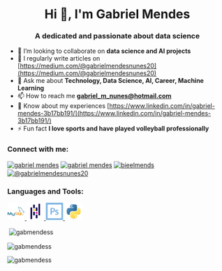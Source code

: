 <h1 align="center">Hi 👋, I'm Gabriel Mendes</h1>
<h3 align="center">A dedicated and passionate about data science</h3>


- 👯 I’m looking to collaborate on **data science and AI projects**
- 📝 I regularly write articles on [https://medium.com/@gabrielmendesnunes20](https://medium.com/@gabrielmendesnunes20)
- 💬 Ask me about **Technology, Data Science, AI, Career, Machine Learning**
- 📫 How to reach me **gabriel_m_nunes@hotmail.com**
- 📄 Know about my experiences [https://www.linkedin.com/in/gabriel-mendes-3b17bb191/](https://www.linkedin.com/in/gabriel-mendes-3b17bb191/)
- ⚡ Fun fact **I love sports and have played volleyball professionally**

<h3 align="left">Connect with me:</h3>
<p align="left">
<a href="https://linkedin.com/in/gabriel mendes" target="blank"><img align="center" src="https://raw.githubusercontent.com/rahuldkjain/github-profile-readme-generator/master/src/images/icons/Social/linked-in-alt.svg" alt="gabriel mendes" height="30" width="40" /></a>
<a href="https://fb.com/gabriel mendes" target="blank"><img align="center" src="https://raw.githubusercontent.com/rahuldkjain/github-profile-readme-generator/master/src/images/icons/Social/facebook.svg" alt="gabriel mendes" height="30" width="40" /></a>
<a href="https://instagram.com/bieelmends" target="blank"><img align="center" src="https://raw.githubusercontent.com/rahuldkjain/github-profile-readme-generator/master/src/images/icons/Social/instagram.svg" alt="bieelmends" height="30" width="40" /></a>
<a href="https://medium.com/@gabrielmendesnunes20" target="blank"><img align="center" src="https://raw.githubusercontent.com/rahuldkjain/github-profile-readme-generator/master/src/images/icons/Social/medium.svg" alt="@gabrielmendesnunes20" height="30" width="40" /></a>
</p>

<h3 align="left">Languages and Tools:</h3>
<p align="left"> <a href="https://www.mysql.com/" target="_blank" rel="noreferrer"> <img src="https://raw.githubusercontent.com/devicons/devicon/master/icons/mysql/mysql-original-wordmark.svg" alt="mysql" width="40" height="40"/> </a> <a href="https://pandas.pydata.org/" target="_blank" rel="noreferrer"> <img src="https://raw.githubusercontent.com/devicons/devicon/2ae2a900d2f041da66e950e4d48052658d850630/icons/pandas/pandas-original.svg" alt="pandas" width="40" height="40"/> </a> <a href="https://www.photoshop.com/en" target="_blank" rel="noreferrer"> <img src="https://raw.githubusercontent.com/devicons/devicon/master/icons/photoshop/photoshop-line.svg" alt="photoshop" width="40" height="40"/> </a> <a href="https://www.python.org" target="_blank" rel="noreferrer"> <img src="https://raw.githubusercontent.com/devicons/devicon/master/icons/python/python-original.svg" alt="python" width="40" height="40"/> </a> </p>


<p>&nbsp;<img align="center" src="https://github-readme-stats.vercel.app/api?username=gabmendess&show_icons=true&locale=en" alt="gabmendess" /></p>

<p><img align="center" src="https://github-readme-streak-stats.herokuapp.com/?user=gabmendess&" alt="gabmendess" /></p>

<p align="left"> <img src="https://komarev.com/ghpvc/?username=gabmendess&label=Profile%20views&color=0e75b6&style=flat" alt="gabmendess" /> </p>

